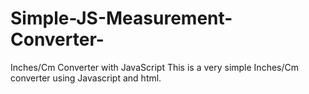 # Simple-JS-Measurement-Converter-
Inches/Cm Converter with JavaScript
This is a very simple Inches/Cm converter using Javascript and html.
